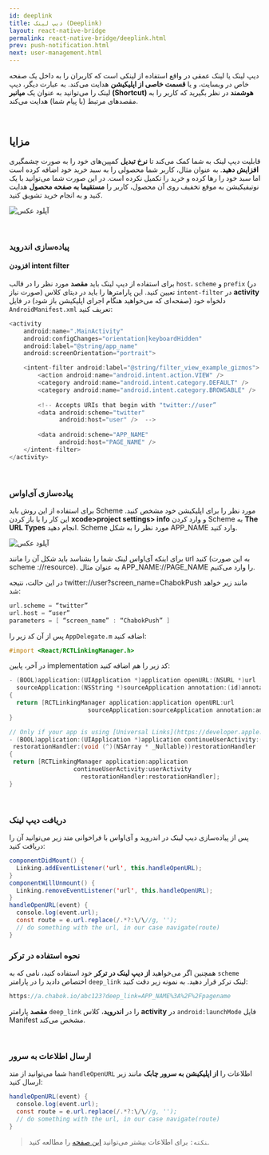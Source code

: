 ```yaml
---
id: deeplink
title: دیپ لینک (Deeplink)
layout: react-native-bridge
permalink: react-native-bridge/deeplink.html
prev: push-notification.html
next: user-management.html
---
```

 
دیپ لینک یا لینک عمقی در واقع استفاده از لینکی است که کاربران را به داخل یک صفحه خاص در وبسایت، و یا **قسمت خاصی از اپلیکیشن** هدایت می‌کند. به عبارت دیگر، دیپ لینک را می‌توانید به عنوان یک **میانبر (Shortcut) هوشمند** در نظر بگیرید که کاربر را به مقصدهای مرتبط (با پیام شما) هدایت می‌کند.

<br>

## مزایا

قابلیت دیپ لینک به شما کمک می‌کند تا **نرخ تبدیل** کمپین‌های خود را به صورت چشمگیری **افزایش دهید**. به عنوان مثال، کاربر شما محصولی را به سبد خرید خود اضافه کرده است اما سبد خود را رها کرده و خرید را تکمیل نکرده است. در این صورت شما می‌توانید با یک نوتیفیکیشن به موقع تخفیف روی آن محصول، کاربر را **مستقیما به صفحه محصول** هدایت کنید و به انجام خرید تشویق کنید.

<p><img style="display: block; margin-left: auto; margin-right: auto;" src="http://uupload.ir/files/z6lx_deeplinkings.png" alt="آپلود عکس" border="0" /></p>

<br>


### پیاده‌سازی اندروید

#### افزودن intent filter

برای استفاده از دیپ لینک باید **مقصد** مورد نظر را در قالب `host`، `scheme` و `prefix` (در صورت نیاز) تعیین کنید. این پارامترها را باید در دیتای کلاس `intent-filter` در **activity** دلخواه خود (صفحه‌ای که می‌خواهید هنگام اجرای اپلیکیشن باز شود) در فایل `AndroidManifest.xml` تعریف کنید:

```java
<activity
    android:name=".MainActivity"
    android:configChanges="orientation|keyboardHidden"
    android:label="@string/app_name"
    android:screenOrientation="portrait">

    <intent-filter android:label="@string/filter_view_example_gizmos">
        <action android:name="android.intent.action.VIEW" />
        <category android:name="android.intent.category.DEFAULT" />
        <category android:name="android.intent.category.BROWSABLE" />
        
        <!-- Accepts URIs that begin with "twitter://user” 
        <data android:scheme="twitter"
              android:host="user" />  -->
              
        <data android:scheme="APP_NAME"
              android:host="PAGE_NAME" />
    </intent-filter>
</activity>
```
<br>


### پیاده‌سازی آی‌اواس

برای استفاده از این روش باید Scheme مورد نظر را برای اپلیکیشن خود مشخص کنید. این کار را با باز کردن **xcode>project settings> info** و وارد کردن Scheme به **The URL Types** انجام دهید. Scheme مورد نظر را به شکل APP_NAME وارد کنید.


<p><img style="display: block; margin-left: auto; margin-right: auto;" src="https://raw.githubusercontent.com/chabokpush/chabok-assets/master/chabok-docs/ios/URL_SCHEME.png" alt="آپلود عکس" border="0" /></p>


برای اینکه آی‌او‌اس لینک شما را بشناسد باید شکل آن را مانند url کنید (به این صورت scheme ://resource). به عنوان مثال APP_NAME://PAGE_NAME را وارد می‌کنیم. 

در این حالت، نتیجه twitter://user?screen_name=ChabokPush مانند زیر خواهد شد:

```swift
url.scheme = “twitter”
url.host = “user”
parameters = [ “screen_name” : “ChabokPush” ]
```

پس از آن کد زیر را `AppDelegate.m` اضافه کنید:

```objectivec
#import <React/RCTLinkingManager.h>
```
در آخر، پایین implementation کد زیر را هم اضافه کنید:

```objectivec
- (BOOL)application:(UIApplication *)application openURL:(NSURL *)url
  sourceApplication:(NSString *)sourceApplication annotation:(id)annotation
{
  return [RCTLinkingManager application:application openURL:url
                      sourceApplication:sourceApplication annotation:annotation];
}

// Only if your app is using [Universal Links](https://developer.apple.com/library/prerelease/ios/documentation/General/Conceptual/AppSearch/UniversalLinks.html).
- (BOOL)application:(UIApplication *)application continueUserActivity:(NSUserActivity *)userActivity
 restorationHandler:(void (^)(NSArray * _Nullable))restorationHandler
{
 return [RCTLinkingManager application:application
                  continueUserActivity:userActivity
                    restorationHandler:restorationHandler];
}
```
<br>

### دریافت دیپ لینک

پس از پیاده‌سازی دیپ لینک در اندروید و آی‌اواس با فراخوانی متد زیر می‌توانید آن را دریافت کنید:

```java
componentDidMount() {
  Linking.addEventListener('url', this.handleOpenURL);
}
componentWillUnmount() {
  Linking.removeEventListener('url', this.handleOpenURL);
}
handleOpenURL(event) {
  console.log(event.url);
  const route = e.url.replace(/.*?:\/\//g, '');
  // do something with the url, in our case navigate(route)
}
```

### نحوه استفاده در ترکر

همچنین اگر می‌خواهید **از دیپ لینک در ترکر** خود استفاده کنید، نامی که به `scheme` اختصاص دادید را در پارامتر `deep_link` لینک ترکر قرار دهید. به نمونه زیر دقت کنید:

```java
https://a.chabok.io/abc123?deep_link=APP_NAME%3A%2F%2Fpagename
```

**مقصد** پارامتر `deep_link` را در **اندروید**، کلاس **activity** در `android:launchMode` فایل Manifest مشخص می‌کند.

<br>

### ارسال اطلاعات به سرور

شما می‌توانید از متد `handleOpenURL` اطلاعات را **از اپلیکیشن به سرور چابک** مانند زیر ارسال کنید:

```java
handleOpenURL(event) {
  console.log(event.url);
  const route = e.url.replace(/.*?:\/\//g, '');
  // do something with the url, in our case navigate(route)
}
```

>‍`نکته:‍` برای اطلاعات بیشتر می‌توانید [این صفحه](https://medium.com/react-native-training/deep-linking-your-react-native-app-d87c39a1ad5e) را مطالعه کنید.

